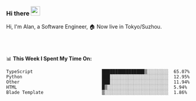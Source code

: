 ### Hi there <img src="https://media.giphy.com/media/hvRJCLFzcasrR4ia7z/giphy.gif" width="25px">

<!-- ![visitors](https://visitor-badge.glitch.me/badge?page_id=dislfyer.dislfyer) -->

Hi, I'm Alan, a Software Engineer, 🏠 Now live in Tokyo/Suzhou.

<br/>
<br/>

📊 **This Week I Spent My Time On:**


<!--START_SECTION:waka-->

```text
TypeScript                          ████████████████▒░░░░░░░░  65.07%
Python                              ███░░░░░░░░░░░░░░░░░░░░░░  12.95%
Other                               ███░░░░░░░░░░░░░░░░░░░░░░  11.94%
HTML                                █▒░░░░░░░░░░░░░░░░░░░░░░░  5.94%
Blade Template                      ▒░░░░░░░░░░░░░░░░░░░░░░░░  1.86%
```

<!--END_SECTION:waka-->

<!--
**About Me:**
 -->
